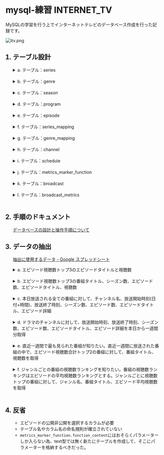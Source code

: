 <!-- # mysql-exercises INTERNET_TV -->
# mysql-練習 INTERNET_TV

MySQLの学習を行う上でインターネットテレビのデータベース作成を行った記録です。

![itv.png](https://gyazo.com/ce5493d717bb65ed0c989b4f020549eb.png)


<ol>

## <li>テーブル設計</li>

<details>
  <summary>a. テーブル：series</summary>

  <text><br>


|カラム名             |データ型        |NULL|キー      |初期値  |AUTO INCREMENT|
|:-:                  |:-:             |:-: |:-:       |:-:     |:-:           |
|series_id            |INT             |    |PRIMARY   |        |YES           |
|created_at           |DATETIME        |    |          |        |              |
|series_name          |VARCHAR(255)    |    |          |        |              |


  <br></text>

</details>
<br><details>
  <summary>b. テーブル：genre</summary>

  <text><br>


|カラム名             |データ型        |NULL|キー      |初期値  |AUTO INCREMENT|
|:-:                  |:-:             |:-: |:-:       |:-:     |:-:           |
|genre_id             |INT             |    |PRIMARY   |        |YES           |
|created_at           |DATETIME        |    |          |        |              |
|genre_name           |VARCHAR(255)    |    |          |        |              |


  <br></text>

</details>
<br><details>
  <summary>c. テーブル：season</summary>

  <text><br>


|カラム名             |データ型        |NULL|キー      |初期値  |AUTO INCREMENT|
|:-:                  |:-:             |:-: |:-:       |:-:     |:-:           |
|season_id            |INT             |    |PRIMARY   |        |YES           |
|created_at           |DATETIME        |    |          |        |              |
|season_name          |VARCHAR(255)    |    |          |        |              |


  <br></text>

</details>
<br><details>
  <summary>d. テーブル：program</summary>

  <text><br>


|カラム名             |データ型        |NULL|キー      |初期値  |AUTO INCREMENT|
|:-:                  |:-:             |:-: |:-:       |:-:     |:-:           |
|program_id           |INT             |    |PRIMARY   |        |YES           |
|created_at           |DATETIME        |    |          |        |              |
|program_title        |VARCHAR(255)    |    |          |        |              |
|description          |TEXT            |    |          |        |              |
|season_id            |INT             |    |          |        |              |
|main_genre_id        |INT             |    |          |        |              |

- 外部キー制約：season_id に対して season(season_id)、main_genre_id に対して genre(genre_id) から設定


  <br></text>

</details>
<br><details>
  <summary>e. テーブル：episode</summary>

  <text><br>


|カラム名             |データ型        |NULL|キー      |初期値  |AUTO INCREMENT|
|:-:                  |:-:             |:-: |:-:       |:-:     |:-:           |
|episode_id           |INT             |    |PRIMARY   |        |YES           |
|created_at           |DATETIME        |    |          |        |              |
|episode_title        |VARCHAR(255)    |    |          |        |              |
|description          |TEXT            |    |          |        |              |
|playtime             |INT             |    |          |        |              |
|on_air               |DATETIME        |    |          |        |              |
|views                |BIGINT          |    |          |0       |              |
|program_id           |INT             |    |          |        |              |

- 外部キー制約：program_id に対して program(program_id) から設定


  <br></text>

</details>
<br><details>
  <summary>f. テーブル：series_mapping</summary>

  <text><br>


|カラム名             |データ型        |NULL|キー      |初期値  |AUTO INCREMENT|
|:-:                  |:-:             |:-: |:-:       |:-:     |:-:           |
|series_mapping_id    |INT             |    |PRIMARY   |        |YES           |
|created_at           |DATETIME        |    |          |        |              |
|program_id           |INT             |    |          |        |              |
|series_id            |INT             |    |          |        |              |

- 外部キー制約：program_id に対して program(program_id)、series_id に対して series(series_id) から設定


  <br></text>

</details>
<br><details>
  <summary>g. テーブル：genre_mapping</summary>

  <text><br>


|カラム名             |データ型        |NULL|キー      |初期値  |AUTO INCREMENT|
|:-:                  |:-:             |:-: |:-:       |:-:     |:-:           |
|genre_mapping_id     |INT             |    |PRIMARY   |        |YES           |
|created_at           |DATETIME        |    |          |        |              |
|program_id           |INT             |    |          |        |              |
|genre_id             |INT             |    |          |        |              |

- 外部キー制約：program_id

 に対して program(program_id)、genre_id に対して genre(genre_id) から設定


  <br></text>

</details>
<br><details>
  <summary>h. テーブル：channel</summary>

  <text><br>


|カラム名             |データ型        |NULL|キー      |初期値  |AUTO INCREMENT|
|:-:                  |:-:             |:-: |:-:       |:-:     |:-:           |
|channel_id           |INT             |    |PRIMARY   |        |YES           |
|created_at           |DATETIME        |    |          |        |              |
|channel_name         |VARCHAR(255)    |    |          |        |              |


  <br></text>

</details>
<br><details>
  <summary>i. テーブル：schedule</summary>

  <text><br>


|カラム名             |データ型        |NULL|キー      |初期値  |AUTO INCREMENT|
|:-:                  |:-:             |:-: |:-:       |:-:     |:-:           |
|schedule_id          |INT             |    |PRIMARY   |        |YES           |
|created_at           |DATETIME        |    |          |        |              |
|channel_id           |INT             |    |          |        |              |
|start_time           |DATETIME        |    |          |        |              |
|end_time             |DATETIME        |    |          |        |              |

- 外部キー制約：channel_id に対して channel(channel_id) から設定


  <br></text>

</details>
<br><details>
  <summary>j. テーブル：metrics_marker_function</summary>

  <text><br>


|カラム名             |データ型        |NULL|キー      |初期値  |AUTO INCREMENT|
|:-:                  |:-:             |:-: |:-:       |:-:     |:-:           |
|metrics_marker_function_id|INT        |    |PRIMARY   |        |YES           |
|created_at           |DATETIME        |    |          |        |              |
|function_name        |VARCHAR(255)    |    |          |        |              |
|function_content     |TEXT            |    |          |        |              |


  <br></text>

</details>
<br><details>
  <summary>k. テーブル：broadcast</summary>

  <text><br>


|カラム名             |データ型        |NULL|キー      |初期値  |AUTO INCREMENT|
|:-:                  |:-:             |:-: |:-:       |:-:     |:-:           |
|broadcast_id         |INT             |    |PRIMARY   |        |YES           |
|created_at           |DATETIME        |    |          |        |              |
|episode_id           |INT             |    |          |        |              |
|schedule_id          |INT             |    |          |        |              |

- 外部キー制約：episode_id に対して episode(episode_id)、schedule_id に対して schedule(schedule_id) から設定


  <br></text>

</details>
<br><details>
  <summary>l. テーブル：broadcast_metrics</summary>

  <text><br>


|カラム名             |データ型        |NULL|キー      |初期値  |AUTO INCREMENT|
|:-:                  |:-:             |:-: |:-:       |:-:     |:-:           |
|broadcast_metrics_id |INT             |    |PRIMARY   |        |YES           |
|created_at           |DATETIME        |    |          |        |              |
|broadcast_id         |INT             |    |          |        |              |
|metrics_marker_function_id|INT        |    |          |        |              |

- 外部キー制約：broadcast_id に対して broadcast(broadcast_id)、metrics_marker_function_id に対して metrics_marker_function(metrics_marker_function_id) から設定


  <br></text>

</details>
<br>


## <li>手順のドキュメント</li>

[データベースの設計と操作手順について](./data_add_doc.md)

## <li>データの抽出</li>

[抽出に使用するデータ - Google スプレッドシート](https://docs.google.com/spreadsheets/d/1kQTzJCZSyCHkZ1HDM9EBShIv1jDWvWagYlhEuvLtioI/edit?usp=sharing)

<details>
  <summary>a. エピソード視聴数トップ3のエピソードタイトルと視聴数</summary>

  <text><br>

```sql
SELECT e.episode_title, e.views
  FROM episode e
 ORDER BY e.views DESC
 LIMIT 3
;
```

| episode_title | views     |
|-|-|
| ep3           | 999946789 |
| ep14          | 999733455 |
| ep8           | 999537708 |


  <br></text>

</details>
<br>
<details>
  <summary>b. エピソード視聴数トップ3の番組タイトル、シーズン数、エピソード数、エピソードタイトル、視聴数</summary>

  <text><br>

```sql
SELECT p.program_title AS Program_Title
     , e.episode_title AS Episode_Title
     , e.views AS View_Count
     , (
         SELECT COUNT(*)
           FROM program p2
          WHERE p2.season_id = p.season_id
       ) AS Total_season
     , (
         SELECT COUNT(*)
           FROM episode e2 
          WHERE e2.program_id = e.program_id
       ) AS Total_episode
     , (
         SELECT COUNT(*)+1
           FROM program p2
          WHERE p2.season_id = p.season_id AND p2.program_id < p.program_id
       ) AS Nth_season
     , (
         SELECT COUNT(*)+1
           FROM episode e2 
          WHERE e2.program_id = e.program_id AND e2.episode_id < e.episode_id
       ) AS Nth_episode
     , e.episode_title AS Episode_Title
     , e.views AS View_Count
  FROM episode e
  JOIN program p ON e.program_id = p.program_id
 ORDER BY e.views DESC
 LIMIT 3
;
```

| Program_Title                             | Episode_Title | View_Count | Total_season | Total_episode | Nth_season | Nth_episode | Episode_Title | View_Count |
|-|-|-|-|-|-|-|-|-|
| 素晴らしき世界 シーズン11                 | ep3           |  999946789 |           13 |            10 |         11 |           3 | ep3           |  999946789 |
| 夢見るピアノ シーズン2                    | ep14          |  999733455 |           14 |            14 |          2 |          14 | ep14          |  999733455 |
| スイートドリームス シーズン2              | ep8           |  999537708 |            6 |             9 |          2 |           8 | ep8           |  999537708 |

<!-- ```
mysql> SELECT * FROM program WHERE program_title LIKE '%夢見るピアノ シーズン%';
+------------+---------------------+-----------------------------------+-----------------------+-----------+---------------+
| program_id | created_at          | program_title                     | description           | season_id | main_genre_id |
+------------+---------------------+-----------------------------------+-----------------------+-----------+---------------+
|        243 | 2023-05-18 13:07:15 | 夢見るピアノ シーズン1            | 番組説明です。        |        28 |            22 |
|        244 | 2023-05-18 13:07:15 | 夢見るピアノ シーズン2            | 番組説明です。        |        28 |            22 |
|        245 | 2023-05-18 13:07:15 | 夢見るピアノ シーズン3            | 番組説明です。        |        28 |            22 |
|        246 | 2023-05-18 13:07:15 | 夢見るピアノ シーズン4            | 番組説明です。        |        28 |            22 |
|        247 | 2023-05-18 13:07:15 | 夢見るピアノ シーズン5            | 番組説明です。        |        28 |            22 |
|        248 | 2023-05-18 13:07:15 | 夢見るピアノ シーズン6            | 番組説明です。        |        28 |            22 |
|        249 | 2023-05-18 13:07:15 | 夢見るピアノ シーズン7            | 番組説明です。        |        28 |            22 |
|        250 | 2023-05-18 13:07:15 | 夢見るピアノ シーズン8            | 番組説明です。        |        28 |            22 |
|        251 | 2023-05-18 13:07:15 | 夢見るピアノ シーズン9            | 番組説明です。        |        28 |            22 |
|        252 | 2023-05-18 13:07:15 | 夢見るピアノ シーズン10           | 番組説明です。        |        28 |            22 |
|        253 | 2023-05-18 13:07:15 | 夢見るピアノ シーズン11           | 番組説明です。        |        28 |            22 |
|        254 | 2023-05-18 13:07:15 | 夢見るピアノ シーズン12           | 番組説明です。        |        28 |            22 |
|        255 | 2023-05-18 13:07:15 | 夢見るピアノ シーズン13           | 番組説明です。        |        28 |            22 |
|        256 | 2023-05-18 13:07:15 | 夢見るピアノ シーズン14           | 番組説明です。        |        28 |            22 |
+------------+---------------------+-----------------------------------+-----------------------+-----------+---------------+
``` -->

  <br></text>

</details>
<br>
<details>
  <summary>c. 本日放送される全ての番組に対して、チャンネル名、放送開始時刻(日付+時間)、放送終了時刻、シーズン数、エピソード数、エピソードタイトル、エピソード詳細</summary>

  <text><br>

```sql
SELECT ch.channel_name
     , s.start_time
     , TIME(s.end_time) AS End_time
     , (
         SELECT COUNT(*)+1
           FROM program p2
          WHERE p2.season_id = p.season_id AND p2.program_id < p.program_id
       ) AS Nth_season
     , (
         SELECT COUNT(*)+1
           FROM episode e2 
          WHERE e2.program_id = e.program_id AND e2.episode_id < e.episode_id
       ) AS Nth_episode
     , e.episode_title
     , e.description
  FROM channel ch
 INNER JOIN schedule s ON s.channel_id = ch.channel_id
 INNER JOIN broadcast b ON b.schedule_id = s.schedule_id
 INNER JOIN episode e ON e.episode_id = b.episode_id
 INNER JOIN program p ON p.program_id = e.program_id
 WHERE DATE(s.start_time) = CURDATE()
;

```

| channel_name | start_time          | End_time | Nth_season | Nth_episode | episode_title | description                    |
| ------------ | ------------------- | -------- | ---------- | ----------- | ------------- | ------------------------------ |
| ペット       | 2023-05-19 00:00:00 | 01:00:00 |         14 |           4 | ep4           | エピソード説明です。           |
| ドラマ1      | 2023-05-19 01:00:00 | 02:00:00 |          1 |           4 | ep4           | エピソード説明です。           |
| ドラマ2      | 2023-05-19 02:00:00 | 03:00:00 |          2 |           4 | ep4           | エピソード説明です。           |
| アニメ1      | 2023-05-19 03:00:00 | 04:00:00 |          3 |           4 | ep4           | エピソード説明です。           |
| アニメ2      | 2023-05-19 04:00:00 | 05:00:00 |          4 |           4 | ep4           | エピソード説明です。           |
| スポーツ     | 2023-05-19 05:00:00 | 06:00:00 |          5 |           4 | ep4           | エピソード説明です。           |
| ペット       | 2023-05-19 06:00:00 | 07:00:00 |          6 |           4 | ep4           | エピソード説明です。           |
| ドラマ1      | 2023-05-19 07:00:00 | 08:00:00 |          7 |           4 | ep4           | エピソード説明です。           |
| ドラマ2      | 2023-05-19 08:00:00 | 09:00:00 |          8 |           4 | ep4           | エピソード説明です。           |
| アニメ1      | 2023-05-19 09:00:00 | 10:00:00 |          9 |           4 | ep4           | エピソード説明です。           |
| ドラマ2      | 2023-05-19 14:00:00 | 15:00:00 |          3 |           4 | ep4           | エピソード説明です。           |
| アニメ1      | 2023-05-19 15:00:00 | 16:00:00 |          4 |           4 | ep4           | エピソード説明です。           |
| アニメ2      | 2023-05-19 16:00:00 | 17:00:00 |          5 |           4 | ep4           | エピソード説明です。           |
| スポーツ     | 2023-05-19 17:00:00 | 18:00:00 |          6 |           4 | ep4           | エピソード説明です。           |
| ペット       | 2023-05-19 18:00:00 | 19:00:00 |          7 |           4 | ep4           | エピソード説明です。           |
| ドラマ1      | 2023-05-19 19:00:00 | 20:00:00 |          8 |           4 | ep4           | エピソード説明です。           |
| ドラマ2      | 2023-05-19 20:00:00 | 21:00:00 |          9 |           4 | ep4           | エピソード説明です。           |
| アニメ1      | 2023-05-19 21:00:00 | 22:00:00 |         10 |           4 | ep4           | エピソード説明です。           |
| アニメ2      | 2023-05-19 22:00:00 | 23:00:00 |         11 |           4 | ep4           | エピソード説明です。           |
| スポーツ     | 2023-05-19 23:00:00 | 00:00:00 |         12 |           4 | ep4           | エピソード説明です。           |
| ペット       | 2023-05-19 00:00:00 | 01:00:00 |          5 |           3 | ep3           | エピソード説明です。           |
| ドラマ1      | 2023-05-19 01:00:00 | 02:00:00 |          6 |           3 | ep3           | エピソード説明です。           |
| ドラマ2      | 2023-05-19 02:00:00 | 03:00:00 |          7 |           3 | ep3           | エピソード説明です。           |
| アニメ1      | 2023-05-19 03:00:00 | 04:00:00 |          1 |           3 | ep3           | エピソード説明です。           |
| アニメ2      | 2023-05-19 04:00:00 | 05:00:00 |          2 |           3 | ep3           | エピソード説明です。           |
| スポーツ     | 2023-05-19 05:00:00 | 06:00:00 |          3 |           3 | ep3           | エピソード説明です。           |
| ペット       | 2023-05-19 06:00:00 | 07:00:00 |          4 |           3 | ep3           | エピソード説明です。           |
| アニメ1      | 2023-05-19 09:00:00 | 10:00:00 |          7 |           3 | ep3           | エピソード説明です。           |
| アニメ2      | 2023-05-19 10:00:00 | 11:00:00 |          8 |           3 | ep3           | エピソード説明です。           |
| スポーツ     | 2023-05-19 11:00:00 | 12:00:00 |          9 |           3 | ep3           | エピソード説明です。           |
| ペット       | 2023-05-19 12:00:00 | 13:00:00 |         10 |           3 | ep3           | エピソード説明です。           |
| ドラマ1      | 2023-05-19 13:00:00 | 14:00:00 |         11 |           3 | ep3           | エピソード説明です。           |
| ドラマ2      | 2023-05-19 14:00:00 | 15:00:00 |         12 |           3 | ep3           | エピソード説明です。           |
| アニメ1      | 2023-05-19 15:00:00 | 16:00:00 |         13 |           3 | ep3           | エピソード説明です。           |
| アニメ2      | 2023-05-19 16:00:00 | 17:00:00 |         14 |           3 | ep3           | エピソード説明です。           |
| スポーツ     | 2023-05-19 17:00:00 | 18:00:00 |          1 |           3 | ep3           | エピソード説明です。           |
| ペット       | 2023-05-19 18:00:00 | 19:00:00 |          2 |           3 | ep3           | エピソード説明です。           |
| ドラマ1      | 2023-05-19 19:00:00 | 20:00:00 |          3 |           3 | ep3           | エピソード説明です。           |
| ドラマ2      | 2023-05-19 20:00:00 | 21:00:00 |          4 |           3 | ep3           | エピソード説明です。           |
| アニメ1      | 2023-05-19 21:00:00 | 22:00:00 |          5 |           3 | ep3           | エピソード説明です。           |
| アニメ2      | 2023-05-19 22:00:00 | 23:00:00 |          6 |           3 | ep3           | エピソード説明です。           |
| スポーツ     | 2023-05-19 23:00:00 | 00:00:00 |          7 |           3 | ep3           | エピソード説明です。           |
| ペット       | 2023-05-19 00:00:00 | 01:00:00 |         16 |           2 | ep2           | エピソード説明です。           |
| ドラマ1      | 2023-05-19 01:00:00 | 02:00:00 |         17 |           2 | ep2           | エピソード説明です。           |
| ドラマ2      | 2023-05-19 02:00:00 | 03:00:00 |          1 |           2 | ep2           | エピソード説明です。           |
| アニメ1      | 2023-05-19 03:00:00 | 04:00:00 |          2 |           2 | ep2           | エピソード説明です。           |
| アニメ2      | 2023-05-19 04:00:00 | 05:00:00 |          3 |           2 | ep2           | エピソード説明です。           |
| スポーツ     | 2023-05-19 05:00:00 | 06:00:00 |          4 |           2 | ep2           | エピソード説明です。           |
| ペット       | 2023-05-19 06:00:00 | 07:00:00 |          5 |           2 | ep2           | エピソード説明です。           |
| ドラマ1      | 2023-05-19 07:00:00 | 08:00:00 |          6 |           2 | ep2           | エピソード説明です。           |
| ドラマ2      | 2023-05-19 08:00:00 | 09:00:00 |          7 |           2 | ep2           | エピソード説明です。           |
| アニメ1      | 2023-05-19 09:00:00 | 10:00:00 |          8 |           2 | ep2           | エピソード説明です。           |
| アニメ2      | 2023-05-19 10:00:00 | 11:00:00 |          1 |           2 | ep2           | エピソード説明です。           |
| スポーツ     | 2023-05-19 11:00:00 | 12:00:00 |          1 |           2 | ep2           | エピソード説明です。           |
| ペット       | 2023-05-19 12:00:00 | 13:00:00 |          2 |           2 | ep2           | エピソード説明です。           |
| ドラマ1      | 2023-05-19 13:00:00 | 14:00:00 |          3 |           2 | ep2           | エピソード説明です。           |
| ドラマ2      | 2023-05-19 14:00:00 | 15:00:00 |          4 |           2 | ep2           | エピソード説明です。           |
| アニメ1      | 2023-05-19 15:00:00 | 16:00:00 |          5 |           2 | ep2           | エピソード説明です。           |
| アニメ2      | 2023-05-19 16:00:00 | 17:00:00 |          6 |           2 | ep2           | エピソード説明です。           |
| スポーツ     | 2023-05-19 17:00:00 | 18:00:00 |          7 |           2 | ep2           | エピソード説明です。           |
| ペット       | 2023-05-19 18:00:00 | 19:00:00 |          8 |           2 | ep2           | エピソード説明です。           |
| ドラマ1      | 2023-05-19 19:00:00 | 20:00:00 |          9 |           2 | ep2           | エピソード説明です。           |
| ドラマ2      | 2023-05-19 20:00:00 | 21:00:00 |         10 |           2 | ep2           | エピソード説明です。           |
| アニメ1      | 2023-05-19 21:00:00 | 22:00:00 |          1 |           2 | ep2           | エピソード説明です。           |
| アニメ2      | 2023-05-19 22:00:00 | 23:00:00 |          2 |           2 | ep2           | エピソード説明です。           |
| スポーツ     | 2023-05-19 23:00:00 | 00:00:00 |          3 |           2 | ep2           | エピソード説明です。           |



  <br></text>

</details>
<br>
<details>
  <summary>d. ドラマのチャンネルに対して、放送開始時刻、放送終了時刻、シーズン数、エピソード数、エピソードタイトル、エピソード詳細を本日から一週間分取得</summary>

  <text><br>

```sql
SELECT * FROM channel WHERE channel_name LIKE 'ドラマ%';

```

| channel_id | created_at          | channel_name |
| ---------- | ------------------- | ------------ |
|          1 | 2023-05-18 13:07:18 | ドラマ1      |
|          2 | 2023-05-18 13:07:18 | ドラマ2      |


```sql

SELECT s.start_time
     , s.end_time
     , (
         SELECT COUNT(*)+1
           FROM program p2
          WHERE p2.season_id = p.season_id AND p2.program_id < p.program_id
       ) AS Nth_season
     , (
         SELECT COUNT(*)+1
           FROM episode e2 
          WHERE e2.program_id = e.program_id AND e2.episode_id < e.episode_id
       ) AS Nth_episode
     , e.episode_title
     , e.description
  FROM channel ch
 INNER JOIN schedule s ON s.channel_id = ch.channel_id
 INNER JOIN broadcast b ON b.schedule_id = s.schedule_id
 INNER JOIN episode e ON e.episode_id = b.episode_id
 INNER JOIN program p ON p.program_id = e.program_id
 WHERE (s.channel_id BETWEEN 1 AND 2)
   AND s.start_time BETWEEN CURDATE() AND DATE_ADD(CURDATE(), INTERVAL 7 DAY)
;
```

| start_time          | end_time            | Nth_season | Nth_episode | episode_title         | description                    |
| ------------------- | ------------------- | ---------- | ----------- | --------------------- | ------------------------------ |
| 2023-05-23 07:00:00 | 2023-05-23 08:00:00 |          2 |           5 | 大自然の美しさ        | エピソード説明です。           |
| 2023-05-24 01:00:00 | 2023-05-24 02:00:00 |          5 |           5 | ep5                   | エピソード説明です。           |
| 2023-05-24 07:00:00 | 2023-05-24 08:00:00 |         11 |           5 | ep5                   | エピソード説明です。           |
| 2023-05-25 01:00:00 | 2023-05-25 02:00:00 |         10 |           5 | ep5                   | エピソード説明です。           |
| 2023-05-25 07:00:00 | 2023-05-25 08:00:00 |          3 |           5 | ep5                   | エピソード説明です。           |
| 2023-05-25 19:00:00 | 2023-05-25 20:00:00 |          9 |           5 | ep5                   | エピソード説明です。           |
| 2023-05-19 01:00:00 | 2023-05-19 02:00:00 |          1 |           4 | ep4                   | エピソード説明です。           |
| 2023-05-19 07:00:00 | 2023-05-19 08:00:00 |          7 |           4 | ep4                   | エピソード説明です。           |
| 2023-05-19 19:00:00 | 2023-05-19 20:00:00 |          8 |           4 | ep4                   | エピソード説明です。           |
| 2023-05-20 01:00:00 | 2023-05-20 02:00:00 |         14 |           4 | ep4                   | エピソード説明です。           |
| 2023-05-20 07:00:00 | 2023-05-20 08:00:00 |          2 |           4 | ep4                   | エピソード説明です。           |
| 2023-05-20 13:00:00 | 2023-05-20 14:00:00 |          8 |           4 | ep4                   | エピソード説明です。           |
| 2023-05-20 19:00:00 | 2023-05-20 20:00:00 |         14 |           4 | ep4                   | エピソード説明です。           |
| 2023-05-21 01:00:00 | 2023-05-21 02:00:00 |          6 |           4 | ep4                   | エピソード説明です。           |
| 2023-05-21 07:00:00 | 2023-05-21 08:00:00 |          1 |           4 | ep4                   | エピソード説明です。           |
| 2023-05-21 13:00:00 | 2023-05-21 14:00:00 |          7 |           4 | ep4                   | エピソード説明です。           |
| 2023-05-21 19:00:00 | 2023-05-21 20:00:00 |         13 |           4 | ep4                   | エピソード説明です。           |
| 2023-05-22 07:00:00 | 2023-05-22 08:00:00 |          2 |           4 | ep4                   | エピソード説明です。           |
| 2023-05-22 13:00:00 | 2023-05-22 14:00:00 |          8 |           4 | ep4                   | エピソード説明です。           |
| 2023-05-22 19:00:00 | 2023-05-22 20:00:00 |          5 |           4 | ep4                   | エピソード説明です。           |
| 2023-05-23 01:00:00 | 2023-05-23 02:00:00 |         11 |           4 | ep4                   | エピソード説明です。           |
| 2023-05-23 07:00:00 | 2023-05-23 08:00:00 |         17 |           4 | ep4                   | エピソード説明です。           |
| 2023-05-23 19:00:00 | 2023-05-23 20:00:00 |          9 |           4 | ep4                   | エピソード説明です。           |
| 2023-05-24 01:00:00 | 2023-05-24 02:00:00 |         15 |           4 | ep4                   | エピソード説明です。           |
| 2023-05-24 07:00:00 | 2023-05-24 08:00:00 |          4 |           4 | ep4                   | エピソード説明です。           |
| 2023-05-24 13:00:00 | 2023-05-24 14:00:00 |          2 |           4 | ep4                   | エピソード説明です。           |
| 2023-05-24 19:00:00 | 2023-05-24 20:00:00 |          2 |           4 | ep4                   | エピソード説明です。           |
| 2023-05-25 01:00:00 | 2023-05-25 02:00:00 |          8 |           4 | ep4                   | エピソード説明です。           |
| 2023-05-25 07:00:00 | 2023-05-25 08:00:00 |         14 |           4 | ep4                   | エピソード説明です。           |
| 2023-05-25 13:00:00 | 2023-05-25 14:00:00 |          1 |           4 | ep4                   | エピソード説明です。           |
| 2023-05-25 19:00:00 | 2023-05-25 20:00:00 |          7 |           4 | ep4                   | エピソード説明です。           |
| 2023-05-19 01:00:00 | 2023-05-19 02:00:00 |          6 |           3 | ep3                   | エピソード説明です。           |
| 2023-05-19 13:00:00 | 2023-05-19 14:00:00 |         11 |           3 | ep3                   | エピソード説明です。           |
| 2023-05-19 19:00:00 | 2023-05-19 20:00:00 |          3 |           3 | ep3                   | エピソード説明です。           |
| 2023-05-20 01:00:00 | 2023-05-20 02:00:00 |          9 |           3 | ep3                   | エピソード説明です。           |
| 2023-05-20 13:00:00 | 2023-05-20 14:00:00 |          7 |           3 | ep3                   | エピソード説明です。           |
| 2023-05-21 01:00:00 | 2023-05-21 02:00:00 |          8 |           3 | ep3                   | エピソード説明です。           |
| 2023-05-21 07:00:00 | 2023-05-21 08:00:00 |          2 |           3 | ep3                   | エピソード説明です。           |
| 2023-05-21 13:00:00 | 2023-05-21 14:00:00 |          8 |           3 | ep3                   | エピソード説明です。           |
| 2023-05-22 01:00:00 | 2023-05-22 02:00:00 |         12 |           3 | ep3                   | エピソード説明です。           |
| 2023-05-22 07:00:00 | 2023-05-22 08:00:00 |          6 |           3 | ep3                   | エピソード説明です。           |
| 2023-05-22 13:00:00 | 2023-05-22 14:00:00 |          3 |           3 | ep3                   | エピソード説明です。           |
| 2023-05-23 01:00:00 | 2023-05-23 02:00:00 |          2 |           3 | ep3                   | エピソード説明です。           |
| 2023-05-23 07:00:00 | 2023-05-23 08:00:00 |          6 |           3 | ep3                   | エピソード説明です。           |
| 2023-05-23 13:00:00 | 2023-05-23 14:00:00 |         12 |           3 | ep3                   | エピソード説明です。           |
| 2023-05-23 19:00:00 | 2023-05-23 20:00:00 |          2 |           3 | ep3                   | エピソード説明です。           |
| 2023-05-24 01:00:00 | 2023-05-24 02:00:00 |          8 |           3 | ep3                   | エピソード説明です。           |
| 2023-05-24 13:00:00 | 2023-05-24 14:00:00 |          1 |           3 | ep3                   | エピソード説明です。           |
| 2023-05-24 19:00:00 | 2023-05-24 20:00:00 |          7 |           3 | ep3                   | エピソード説明です。           |
| 2023-05-25 01:00:00 | 2023-05-25 02:00:00 |          4 |           3 | ep3                   | エピソード説明です。           |
| 2023-05-25 07:00:00 | 2023-05-25 08:00:00 |         10 |           3 | ep3                   | エピソード説明です。           |
| 2023-05-25 19:00:00 | 2023-05-25 20:00:00 |         11 |           3 | ep3                   | エピソード説明です。           |
| 2023-05-19 01:00:00 | 2023-05-19 02:00:00 |         17 |           2 | ep2                   | エピソード説明です。           |
| 2023-05-19 07:00:00 | 2023-05-19 08:00:00 |          6 |           2 | ep2                   | エピソード説明です。           |
| 2023-05-19 13:00:00 | 2023-05-19 14:00:00 |          3 |           2 | ep2                   | エピソード説明です。           |
| 2023-05-19 19:00:00 | 2023-05-19 20:00:00 |          9 |           2 | ep2                   | エピソード説明です。           |
| 2023-05-20 01:00:00 | 2023-05-20 02:00:00 |          5 |           2 | ep2                   | エピソード説明です。           |
| 2023-05-20 07:00:00 | 2023-05-20 08:00:00 |         11 |           2 | ep2                   | エピソード説明です。           |
| 2023-05-20 13:00:00 | 2023-05-20 14:00:00 |         17 |           2 | ep2                   | エピソード説明です。           |
| 2023-05-20 19:00:00 | 2023-05-20 20:00:00 |          5 |           2 | ep2                   | エピソード説明です。           |
| 2023-05-21 01:00:00 | 2023-05-21 02:00:00 |          6 |           2 | ep2                   | エピソード説明です。           |
| 2023-05-21 07:00:00 | 2023-05-21 08:00:00 |         12 |           2 | ep2                   | エピソード説明です。           |
| 2023-05-21 13:00:00 | 2023-05-21 14:00:00 |          1 |           2 | ep2                   | エピソード説明です。           |
| 2023-05-21 19:00:00 | 2023-05-21 20:00:00 |          7 |           2 | ep2                   | エピソード説明です。           |
| 2023-05-22 01:00:00 | 2023-05-22 02:00:00 |         13 |           2 | ep2                   | エピソード説明です。           |
| 2023-05-22 13:00:00 | 2023-05-22 14:00:00 |          2 |           2 | ep2                   | エピソード説明です。           |
| 2023-05-22 19:00:00 | 2023-05-22 20:00:00 |          8 |           2 | ep2                   | エピソード説明です。           |
| 2023-05-23 01:00:00 | 2023-05-23 02:00:00 |         14 |           2 | ep2                   | エピソード説明です。           |
| 2023-05-23 07:00:00 | 2023-05-23 08:00:00 |          4 |           2 | ep2                   | エピソード説明です。           |
| 2023-05-23 13:00:00 | 2023-05-23 14:00:00 |         10 |           2 | ep2                   | エピソード説明です。           |
| 2023-05-23 19:00:00 | 2023-05-23 20:00:00 |         16 |           2 | ep2                   | エピソード説明です。           |
| 2023-05-24 01:00:00 | 2023-05-24 02:00:00 |          3 |           2 | ep2                   | エピソード説明です。           |
| 2023-05-24 07:00:00 | 2023-05-24 08:00:00 |          5 |           2 | ep2                   | エピソード説明です。           |
| 2023-05-24 13:00:00 | 2023-05-24 14:00:00 |         11 |           2 | ep2                   | エピソード説明です。           |
| 2023-05-24 19:00:00 | 2023-05-24 20:00:00 |         17 |           2 | ep2                   | エピソード説明です。           |
| 2023-05-25 01:00:00 | 2023-05-25 02:00:00 |          6 |           2 | ep2                   | エピソード説明です。           |
| 2023-05-25 07:00:00 | 2023-05-25 08:00:00 |          6 |           2 | ep2                   | エピソード説明です。           |
| 2023-05-25 13:00:00 | 2023-05-25 14:00:00 |          6 |           2 | ep2                   | エピソード説明です。           |
| 2023-05-23 08:00:00 | 2023-05-23 09:00:00 |          3 |           5 | 未来の食事            | エピソード説明です。           |
| 2023-05-23 14:00:00 | 2023-05-23 15:00:00 |          9 |           5 | ep5                   | エピソード説明です。           |
| 2023-05-24 02:00:00 | 2023-05-24 03:00:00 |          6 |           5 | ep5                   | エピソード説明です。           |
| 2023-05-24 14:00:00 | 2023-05-24 15:00:00 |         18 |           5 | ep5                   | エピソード説明です。           |
| 2023-05-25 02:00:00 | 2023-05-25 03:00:00 |         11 |           5 | ep5                   | エピソード説明です。           |
| 2023-05-25 08:00:00 | 2023-05-25 09:00:00 |          4 |           5 | ep5                   | エピソード説明です。           |
| 2023-05-25 20:00:00 | 2023-05-25 21:00:00 |         10 |           5 | ep5                   | エピソード説明です。           |
| 2023-05-19 02:00:00 | 2023-05-19 03:00:00 |          2 |           4 | ep4                   | エピソード説明です。           |
| 2023-05-19 08:00:00 | 2023-05-19 09:00:00 |          8 |           4 | ep4                   | エピソード説明です。           |
| 2023-05-19 14:00:00 | 2023-05-19 15:00:00 |          3 |           4 | ep4                   | エピソード説明です。           |
| 2023-05-19 20:00:00 | 2023-05-19 21:00:00 |          9 |           4 | ep4                   | エピソード説明です。           |
| 2023-05-20 02:00:00 | 2023-05-20 03:00:00 |         15 |           4 | ep4                   | エピソード説明です。           |
| 2023-05-20 08:00:00 | 2023-05-20 09:00:00 |          3 |           4 | ep4                   | エピソード説明です。           |
| 2023-05-20 20:00:00 | 2023-05-20 21:00:00 |          1 |           4 | ep4                   | エピソード説明です。           |
| 2023-05-21 02:00:00 | 2023-05-21 03:00:00 |          7 |           4 | ep4                   | エピソード説明です。           |
| 2023-05-21 08:00:00 | 2023-05-21 09:00:00 |          2 |           4 | ep4                   | エピソード説明です。           |
| 2023-05-21 14:00:00 | 2023-05-21 15:00:00 |          8 |           4 | ep4                   | エピソード説明です。           |
| 2023-05-21 20:00:00 | 2023-05-21 21:00:00 |         14 |           4 | ep4                   | エピソード説明です。           |
| 2023-05-22 02:00:00 | 2023-05-22 03:00:00 |          3 |           4 | ep4                   | エピソード説明です。           |
| 2023-05-22 08:00:00 | 2023-05-22 09:00:00 |          3 |           4 | ep4                   | エピソード説明です。           |
| 2023-05-22 14:00:00 | 2023-05-22 15:00:00 |          1 |           4 | ep4                   | エピソード説明です。           |
| 2023-05-22 20:00:00 | 2023-05-22 21:00:00 |          6 |           4 | ep4                   | エピソード説明です。           |
| 2023-05-23 08:00:00 | 2023-05-23 09:00:00 |          1 |           4 | ep4                   | エピソード説明です。           |
| 2023-05-23 14:00:00 | 2023-05-23 15:00:00 |          4 |           4 | ep4                   | エピソード説明です。           |
| 2023-05-24 02:00:00 | 2023-05-24 03:00:00 |         16 |           4 | ep4                   | エピソード説明です。           |
| 2023-05-24 08:00:00 | 2023-05-24 09:00:00 |          5 |           4 | ep4                   | エピソード説明です。           |
| 2023-05-24 14:00:00 | 2023-05-24 15:00:00 |          3 |           4 | ep4                   | エピソード説明です。           |
| 2023-05-24 20:00:00 | 2023-05-24 21:00:00 |          3 |           4 | ep4                   | エピソード説明です。           |
| 2023-05-25 02:00:00 | 2023-05-25 03:00:00 |          9 |           4 | ep4                   | エピソード説明です。           |
| 2023-05-25 08:00:00 | 2023-05-25 09:00:00 |         15 |           4 | ep4                   | エピソード説明です。           |
| 2023-05-25 14:00:00 | 2023-05-25 15:00:00 |          2 |           4 | ep4                   | エピソード説明です。           |
| 2023-05-25 20:00:00 | 2023-05-25 21:00:00 |          1 |           4 | ep4                   | エピソード説明です。           |
| 2023-05-19 02:00:00 | 2023-05-19 03:00:00 |          7 |           3 | ep3                   | エピソード説明です。           |
| 2023-05-19 14:00:00 | 2023-05-19 15:00:00 |         12 |           3 | ep3                   | エピソード説明です。           |
| 2023-05-19 20:00:00 | 2023-05-19 21:00:00 |          4 |           3 | ep3                   | エピソード説明です。           |
| 2023-05-20 02:00:00 | 2023-05-20 03:00:00 |         10 |           3 | ep3                   | エピソード説明です。           |
| 2023-05-20 08:00:00 | 2023-05-20 09:00:00 |          2 |           3 | ep3                   | エピソード説明です。           |
| 2023-05-20 14:00:00 | 2023-05-20 15:00:00 |          8 |           3 | ep3                   | エピソード説明です。           |
| 2023-05-20 20:00:00 | 2023-05-20 21:00:00 |          3 |           3 | ep3                   | エピソード説明です。           |
| 2023-05-21 02:00:00 | 2023-05-21 03:00:00 |          9 |           3 | ep3                   | エピソード説明です。           |
| 2023-05-21 14:00:00 | 2023-05-21 15:00:00 |          1 |           3 | ep3                   | エピソード説明です。           |
| 2023-05-21 20:00:00 | 2023-05-21 21:00:00 |          7 |           3 | ep3                   | エピソード説明です。           |
| 2023-05-22 02:00:00 | 2023-05-22 03:00:00 |          1 |           3 | ep3                   | エピソード説明です。           |
| 2023-05-22 08:00:00 | 2023-05-22 09:00:00 |          7 |           3 | ep3                   | エピソード説明です。           |
| 2023-05-22 20:00:00 | 2023-05-22 21:00:00 |          6 |           3 | ep3                   | エピソード説明です。           |
| 2023-05-23 02:00:00 | 2023-05-23 03:00:00 |          1 |           3 | ep3                   | エピソード説明です。           |
| 2023-05-23 08:00:00 | 2023-05-23 09:00:00 |          7 |           3 | ep3                   | エピソード説明です。           |
| 2023-05-23 14:00:00 | 2023-05-23 15:00:00 |         13 |           3 | ep3                   | エピソード説明です。           |
| 2023-05-23 20:00:00 | 2023-05-23 21:00:00 |          3 |           3 | ep3                   | エピソード説明です。           |
| 2023-05-24 02:00:00 | 2023-05-24 03:00:00 |          9 |           3 | ep3                   | エピソード説明です。           |
| 2023-05-24 08:00:00 | 2023-05-24 09:00:00 |         15 |           3 | ep3                   | エピソード説明です。           |
| 2023-05-24 14:00:00 | 2023-05-24 15:00:00 |          2 |           3 | ep3                   | エピソード説明です。           |
| 2023-05-24 20:00:00 | 2023-05-24 21:00:00 |          8 |           3 | ep3                   | エピソード説明です。           |
| 2023-05-25 02:00:00 | 2023-05-25 03:00:00 |          5 |           3 | ep3                   | エピソード説明です。           |
| 2023-05-25 08:00:00 | 2023-05-25 09:00:00 |         11 |           3 | ep3                   | エピソード説明です。           |
| 2023-05-25 14:00:00 | 2023-05-25 15:00:00 |          6 |           3 | ep3                   | エピソード説明です。           |
| 2023-05-19 02:00:00 | 2023-05-19 03:00:00 |          1 |           2 | ep2                   | エピソード説明です。           |
| 2023-05-19 08:00:00 | 2023-05-19 09:00:00 |          7 |           2 | ep2                   | エピソード説明です。           |
| 2023-05-19 14:00:00 | 2023-05-19 15:00:00 |          4 |           2 | ep2                   | エピソード説明です。           |
| 2023-05-19 20:00:00 | 2023-05-19 21:00:00 |         10 |           2 | ep2                   | エピソード説明です。           |
| 2023-05-20 02:00:00 | 2023-05-20 03:00:00 |          6 |           2 | ep2                   | エピソード説明です。           |
| 2023-05-20 14:00:00 | 2023-05-20 15:00:00 |         18 |           2 | ep2                   | エピソード説明です。           |
| 2023-05-20 20:00:00 | 2023-05-20 21:00:00 |          1 |           2 | ep2                   | エピソード説明です。           |
| 2023-05-21 02:00:00 | 2023-05-21 03:00:00 |          7 |           2 | ep2                   | エピソード説明です。           |
| 2023-05-21 08:00:00 | 2023-05-21 09:00:00 |         13 |           2 | ep2                   | エピソード説明です。           |
| 2023-05-21 14:00:00 | 2023-05-21 15:00:00 |          2 |           2 | ep2                   | エピソード説明です。           |
| 2023-05-21 20:00:00 | 2023-05-21 21:00:00 |          8 |           2 | ep2                   | エピソード説明です。           |
| 2023-05-22 02:00:00 | 2023-05-22 03:00:00 |         14 |           2 | ep2                   | エピソード説明です。           |
| 2023-05-22 08:00:00 | 2023-05-22 09:00:00 |          3 |           2 | ep2                   | エピソード説明です。           |
| 2023-05-22 14:00:00 | 2023-05-22 15:00:00 |          3 |           2 | ep2                   | エピソード説明です。           |
| 2023-05-22 20:00:00 | 2023-05-22 21:00:00 |          9 |           2 | ep2                   | エピソード説明です。           |
| 2023-05-23 02:00:00 | 2023-05-23 03:00:00 |         15 |           2 | ep2                   | エピソード説明です。           |
| 2023-05-23 08:00:00 | 2023-05-23 09:00:00 |          5 |           2 | ep2                   | エピソード説明です。           |
| 2023-05-23 14:00:00 | 2023-05-23 15:00:00 |         11 |           2 | ep2                   | エピソード説明です。           |
| 2023-05-23 20:00:00 | 2023-05-23 21:00:00 |         17 |           2 | ep2                   | エピソード説明です。           |
| 2023-05-24 02:00:00 | 2023-05-24 03:00:00 |          4 |           2 | ep2                   | エピソード説明です。           |
| 2023-05-24 08:00:00 | 2023-05-24 09:00:00 |          6 |           2 | ep2                   | エピソード説明です。           |
| 2023-05-24 14:00:00 | 2023-05-24 15:00:00 |         12 |           2 | ep2                   | エピソード説明です。           |
| 2023-05-24 20:00:00 | 2023-05-24 21:00:00 |          1 |           2 | ep2                   | エピソード説明です。           |
| 2023-05-25 02:00:00 | 2023-05-25 03:00:00 |          1 |           2 | ep2                   | エピソード説明です。           |
| 2023-05-25 08:00:00 | 2023-05-25 09:00:00 |          1 |           2 | ep2                   | エピソード説明です。           |
| 2023-05-25 14:00:00 | 2023-05-25 15:00:00 |          7 |           2 | ep2                   | エピソード説明です。           |


  <br></text>

</details>
<br>
<details>
  <summary>e. 直近一週間で最も見られた番組が知りたい。直近一週間に放送された番組の中で、エピソード視聴数合計トップ2の番組に対して、番組タイトル、視聴数を取得</summary>

  <text><br>

```sql
SELECT p.program_title
     , SUM(e.views) as total_views
  FROM program p
 INNER JOIN episode e ON e.program_id = p.program_id
 WHERE e.on_air BETWEEN DATE_SUB(CURDATE(), INTERVAL 7 DAY) AND CURDATE()
 GROUP BY p.program_title
 ORDER BY total_views DESC
 LIMIT 2
;
```

  <br></text>

</details>
<br>
<details>
  <summary>f. ジャンルごとの番組の視聴数ランキングを知りたい。番組の視聴数ランキングはエピソードの平均視聴数ランキングとする。ジャンルごとに視聴数トップの番組に対して、ジャンル名、番組タイトル、エピソード平均視聴数を取得</summary>

  <text><br>

```sql
SELECT g.genre_name
     , p.program_title
     , AVG(e.views) as avg_views
  FROM genre g
 INNER JOIN genre_mapping gm ON gm.genre_id = g.genre_id
 INNER JOIN program p ON p.program_id = gm.program_id
 INNER JOIN episode e ON e.program_id = p.program_id
 GROUP BY g.genre_name
        , p.program_title
 ORDER BY avg_views DESC
;
```

  <br></text>

</details>
<br>

## <li>反省</li>

  - エピソードの公開非公開を選択するカラムが必要
  - テーブル名やカラム名の命名規則が確立されていない
  - `metrics_marker_function.function_content`にはおそらくパラメーターしか入らない為、text型では無く新たにテーブルを作成して、そこにパラメーターを格納するべきだった。

<ol>